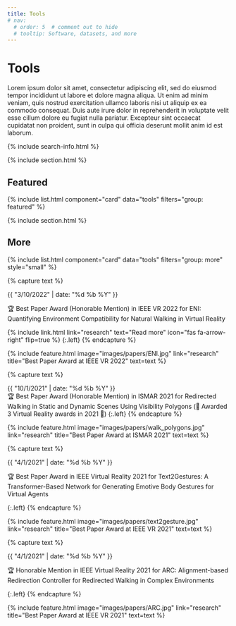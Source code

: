 ```yaml
---
title: Tools
# nav:
  # order: 5  # comment out to hide
  # tooltip: Software, datasets, and more
---
```


# <i class="fas fa-tools"></i>Tools

Lorem ipsum dolor sit amet, consectetur adipiscing elit, sed do eiusmod tempor incididunt ut labore et dolore magna aliqua.
Ut enim ad minim veniam, quis nostrud exercitation ullamco laboris nisi ut aliquip ex ea commodo consequat.
Duis aute irure dolor in reprehenderit in voluptate velit esse cillum dolore eu fugiat nulla pariatur.
Excepteur sint occaecat cupidatat non proident, sunt in culpa qui officia deserunt mollit anim id est laborum.

{% include search-info.html %}

{% include section.html %}

## Featured

{% include list.html component="card" data="tools" filters="group: featured" %}

{% include section.html %}

## More

{% include list.html component="card" data="tools" filters="group: more" style="small" %}


{% capture text %}
<div class="date">{{ "3/10/2022" | date: "%d %b %Y" }}</div>

🏆 Best Paper Award (Honorable Mention) in IEEE VR 2022 for ENI: Quantifying Environment Compatibility for Natural Walking in Virtual Reality

{%
  include link.html
  link="research"
  text="Read more"
  icon="fas fa-arrow-right"
  flip=true
%}
{:.left}
{% endcapture %}

{%
  include feature.html
  image="images/papers/ENI.jpg"
  link="research"
  title="Best Paper Award at IEEE VR 2022"
  text=text
%}

{% capture text %}
<div class="date">{{ "10/1/2021" | date: "%d %b %Y" }}</div>
🏆 Best Paper Award (Honorable Mention) in ISMAR 2021 for Redirected Walking in Static and Dynamic Scenes Using Visibility Polygons (🎉 Awarded 3 Virtual Reality awards in 2021 🎉)
{:.left}
{% endcapture %}

{%
  include feature.html
  image="images/papers/walk_polygons.jpg"
  link="research"
  title="Best Paper Award at ISMAR 2021"
  text=text
%}



{% capture text %}
<div class="date">{{ "4/1/2021" | date: "%d %b %Y" }}</div>

🏆 Best Paper Award in IEEE Virtual Reality 2021 for Text2Gestures: A Transformer-Based Network for Generating Emotive Body Gestures for Virtual Agents

{:.left}
{% endcapture %}

{%
  include feature.html
  image="images/papers/text2gesture.jpg"
  link="research"
  title="Best Paper Award at IEEE VR 2021"
  text=text
%}

{% capture text %}
<div class="date">{{ "4/1/2021" | date: "%d %b %Y" }}</div>

🏆 Honorable Mention in IEEE Virtual Reality 2021 for ARC: Alignment-based Redirection Controller for Redirected Walking in Complex Environments

{:.left}
{% endcapture %}

{%
  include feature.html
  image="images/papers/ARC.jpg"
  link="research"
  title="Best Paper Award at IEEE VR 2021"
  text=text
%}